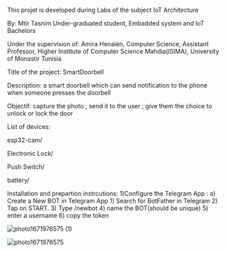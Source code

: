 
This projet is developed during Labs of the subject IoT Architecture

By:
Mtir Tasnim
Under-graduated student, 
Embadded system and IoT Bachelors 


Under the supervision of:
Amira Henaien, 
Computer Science, Assistant Professor,
Higher Institute of Computer Science Mahdia(ISIMA),
University of Monastir Tunisia


Title of the project:
 SmartDoorbell

Description:
a smart doorbell which can send notification to the phone when someone presses the doorbell

Objectif:
capture the photo ; send it to the user ; give them the choice to unlock or lock the door

List of devices:


esp32-cam/


Electronic Lock/


Push Switch/


battery/


Installation and prepartion instrcutions: 
1)Configure the Telegram App :
a) Create a New BOT in Telegram App 
               1) Search for BotFather in Telegram
               2) Tap on START.
               3) Type /newbot
               4) name the BOT(should be unique)
               5) enter a username
               6) copy the token 
               
![photo1671976575 (1)](https://user-images.githubusercontent.com/121382849/209470961-6ea8ade4-8d10-4c49-8564-b96370aac199.jpeg)


![photo1671976575](https://user-images.githubusercontent.com/121382849/209470964-975fc083-89fb-4864-a239-e86a7ed01a81.jpeg)

